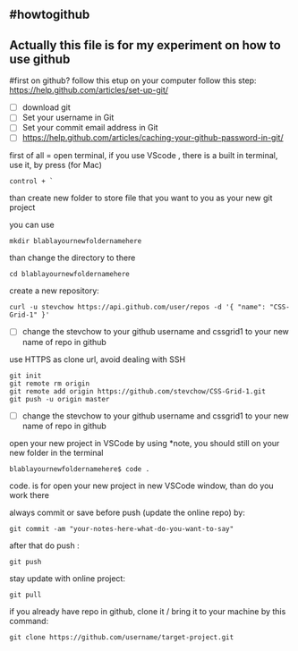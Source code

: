 #howtogithub
---

Actually this file is for my experiment on how to use github
-
#first on github?
follow this etup on your computer
follow this step:
https://help.github.com/articles/set-up-git/

- [ ] download git
- [ ] Set your username in Git
- [ ] Set your commit email address in Git
- [ ] https://help.github.com/articles/caching-your-github-password-in-git/

first of all = open terminal, if you use VScode , there is a built in terminal, use it, by press (for Mac) 
```
control + `
```

than create new folder to store file that you want to you as your new git project

you can use 
```
mkdir blablayournewfoldernamehere
```

than change the directory to there
```
cd blablayournewfoldernamehere
```



create a new repository:
```
curl -u stevchow https://api.github.com/user/repos -d '{ "name": "CSS-Grid-1" }'
```
- [ ] change the stevchow to your github username and cssgrid1 to your new name of repo in github


use HTTPS as clone url, avoid dealing with SSH

```
git init
git remote rm origin
git remote add origin https://github.com/stevchow/CSS-Grid-1.git
git push -u origin master
```
- [ ] change the stevchow to your github username and cssgrid1 to your new name of repo in github

open your new project in VSCode by using
*note, you should still on your new folder in the terminal
```
blablayournewfoldernamehere$ code .
```
code. is for open your new project in new VSCode window, than do you work there


always commit or save before push (update the online repo) by:
```
git commit -am "your-notes-here-what-do-you-want-to-say"
```

after that do push :

```
git push
```


stay update with online project:
```
git pull
```


if you already have repo in github, clone it / bring it to your machine by this command:
```
git clone https://github.com/username/target-project.git
```
